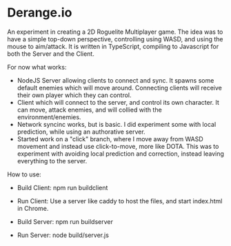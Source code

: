 # Derange.io
An experiment in creating a 2D Roguelite Multiplayer game. 
The idea was to have a simple top-down perspective, controlling using WASD, and using the mouse to aim/attack.
It is written in TypeScript, compiling to Javascript for both the Server and the Client.

For now what works:
- NodeJS Server allowing clients to connect and sync. It spawns some default enemies which will move around. 
Connecting clients will receive their own player which they can control.
- Client which will connect to the server, and control its own character. It can move, attack enemies, and will collied with the environment/enemies.
- Network syncinc works, but is basic. I did experiment some with local prediction, while using an authorative server.
- Started work on a "click" branch, where I move away from WASD movement and instead use click-to-move, more like DOTA. 
This was to experiment with avoiding local prediction and correction, instead leaving everything to the server.

How to use:
- Build Client: npm run buildclient
- Run Client: Use a server like caddy to host the files, and start index.html in Chrome.

- Build Server: npm run buildserver
- Run Server: node build/server.js
